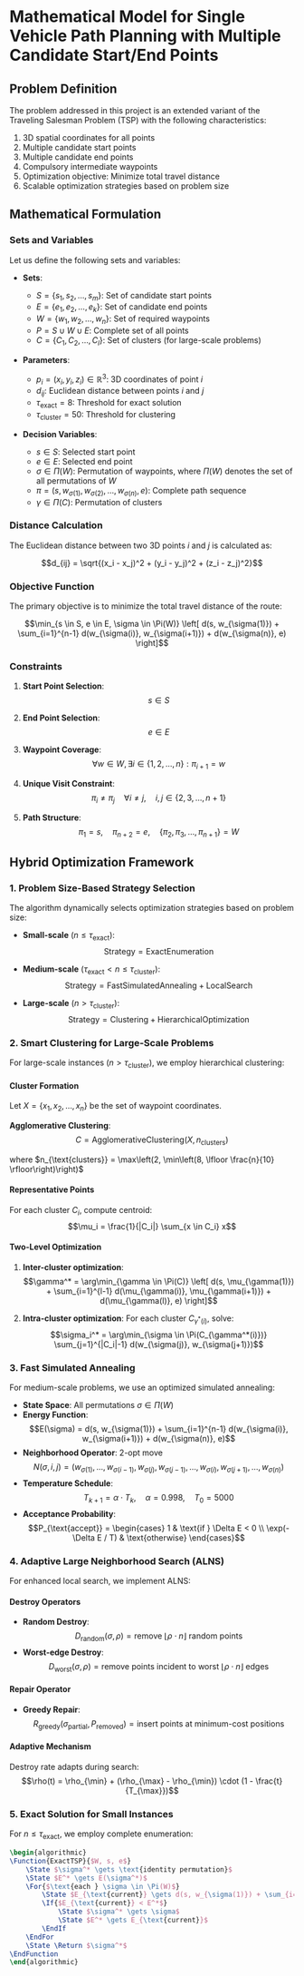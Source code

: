 # Mathematical Model for Single Vehicle Path Planning with Multiple Candidate Start/End Points

## Problem Definition

The problem addressed in this project is an extended variant of the Traveling Salesman Problem (TSP) with the following characteristics:

1. 3D spatial coordinates for all points
2. Multiple candidate start points
3. Multiple candidate end points  
4. Compulsory intermediate waypoints
5. Optimization objective: Minimize total travel distance
6. Scalable optimization strategies based on problem size

## Mathematical Formulation

### Sets and Variables

Let us define the following sets and variables:

- **Sets**:
  - $S = \{s_1, s_2, \ldots, s_m\}$: Set of candidate start points
  - $E = \{e_1, e_2, \ldots, e_k\}$: Set of candidate end points
  - $W = \{w_1, w_2, \ldots, w_n\}$: Set of required waypoints
  - $P = S \cup W \cup E$: Complete set of all points
  - $C = \{C_1, C_2, \ldots, C_l\}$: Set of clusters (for large-scale problems)

- **Parameters**:
  - $p_i = (x_i, y_i, z_i) \in \mathbb{R}^3$: 3D coordinates of point $i$
  - $d_{ij}$: Euclidean distance between points $i$ and $j$
  - $\tau_{\text{exact}} = 8$: Threshold for exact solution
  - $\tau_{\text{cluster}} = 50$: Threshold for clustering

- **Decision Variables**:
  - $s \in S$: Selected start point
  - $e \in E$: Selected end point  
  - $\sigma \in \Pi(W)$: Permutation of waypoints, where $\Pi(W)$ denotes the set of all permutations of $W$
  - $\pi = (s, w_{\sigma(1)}, w_{\sigma(2)}, \ldots, w_{\sigma(n)}, e)$: Complete path sequence
  - $\gamma \in \Pi(C)$: Permutation of clusters

### Distance Calculation

The Euclidean distance between two 3D points $i$ and $j$ is calculated as:

$$d_{ij} = \sqrt{(x_i - x_j)^2 + (y_i - y_j)^2 + (z_i - z_j)^2}$$

### Objective Function

The primary objective is to minimize the total travel distance of the route:

$$\min_{s \in S, e \in E, \sigma \in \Pi(W)} \left[ d(s, w_{\sigma(1)}) + \sum_{i=1}^{n-1} d(w_{\sigma(i)}, w_{\sigma(i+1)}) + d(w_{\sigma(n)}, e) \right]$$

### Constraints

1. **Start Point Selection**: 
   $$s \in S$$

2. **End Point Selection**:
   $$e \in E$$

3. **Waypoint Coverage**:
   $$\forall w \in W, \exists i \in \{1, 2, \ldots, n\} : \pi_{i+1} = w$$

4. **Unique Visit Constraint**:
   $$\pi_i \neq \pi_j \quad \forall i \neq j, \quad i,j \in \{2, 3, \ldots, n+1\}$$

5. **Path Structure**:
   $$\pi_1 = s, \quad \pi_{n+2} = e, \quad \{\pi_2, \pi_3, \ldots, \pi_{n+1}\} = W$$

## Hybrid Optimization Framework

### 1. Problem Size-Based Strategy Selection

The algorithm dynamically selects optimization strategies based on problem size:

- **Small-scale** ($n \leq \tau_{\text{exact}}$):
  $$\text{Strategy} = \text{ExactEnumeration}$$

- **Medium-scale** ($\tau_{\text{exact}} < n \leq \tau_{\text{cluster}}$):
  $$\text{Strategy} = \text{FastSimulatedAnnealing} + \text{LocalSearch}$$

- **Large-scale** ($n > \tau_{\text{cluster}}$):
  $$\text{Strategy} = \text{Clustering} + \text{HierarchicalOptimization}$$

### 2. Smart Clustering for Large-Scale Problems

For large-scale instances ($n > \tau_{\text{cluster}}$), we employ hierarchical clustering:

#### Cluster Formation
Let $X = \{x_1, x_2, \ldots, x_n\}$ be the set of waypoint coordinates.

**Agglomerative Clustering**:
$$C = \text{AgglomerativeClustering}(X, n_{\text{clusters}})$$

where $n_{\text{clusters}} = \max\left(2, \min\left(8, \lfloor \frac{n}{10} \rfloor\right)\right)$

#### Representative Points
For each cluster $C_i$, compute centroid:
$$\mu_i = \frac{1}{|C_i|} \sum_{x \in C_i} x$$

#### Two-Level Optimization
1. **Inter-cluster optimization**:
   $$\gamma^* = \arg\min_{\gamma \in \Pi(C)} \left[ d(s, \mu_{\gamma(1)}) + \sum_{i=1}^{l-1} d(\mu_{\gamma(i)}, \mu_{\gamma(i+1)}) + d(\mu_{\gamma(l)}, e) \right]$$

2. **Intra-cluster optimization**:
   For each cluster $C_{\gamma^*(i)}$, solve:
   $$\sigma_i^* = \arg\min_{\sigma \in \Pi(C_{\gamma^*(i)})} \sum_{j=1}^{|C_i|-1} d(w_{\sigma(j)}, w_{\sigma(j+1)})$$

### 3. Fast Simulated Annealing

For medium-scale problems, we use an optimized simulated annealing:

- **State Space**: All permutations $\sigma \in \Pi(W)$
- **Energy Function**: 
  $$E(\sigma) = d(s, w_{\sigma(1)}) + \sum_{i=1}^{n-1} d(w_{\sigma(i)}, w_{\sigma(i+1)}) + d(w_{\sigma(n)}, e)$$
- **Neighborhood Operator**: 2-opt move
  $$N(\sigma, i, j) = (w_{\sigma(1)}, \ldots, w_{\sigma(i-1)}, w_{\sigma(j)}, w_{\sigma(j-1)}, \ldots, w_{\sigma(i)}, w_{\sigma(j+1)}, \ldots, w_{\sigma(n)})$$
- **Temperature Schedule**: 
  $$T_{k+1} = \alpha \cdot T_k, \quad \alpha = 0.998, \quad T_0 = 5000$$
- **Acceptance Probability**:
  $$P_{\text{accept}} = \begin{cases} 
  1 & \text{if } \Delta E < 0 \\
  \exp(-\Delta E / T) & \text{otherwise}
  \end{cases}$$

### 4. Adaptive Large Neighborhood Search (ALNS)

For enhanced local search, we implement ALNS:

#### Destroy Operators
- **Random Destroy**:
  $$D_{\text{random}}(\sigma, \rho) = \text{remove } \lfloor \rho \cdot n \rfloor \text{ random points}$$
- **Worst-edge Destroy**:
  $$D_{\text{worst}}(\sigma, \rho) = \text{remove points incident to worst } \lfloor \rho \cdot n \rfloor \text{ edges}$$

#### Repair Operator
- **Greedy Repair**:
  $$R_{\text{greedy}}(\sigma_{\text{partial}}, P_{\text{removed}}) = \text{insert points at minimum-cost positions}$$

#### Adaptive Mechanism
Destroy rate adapts during search:
$$\rho(t) = \rho_{\min} + (\rho_{\max} - \rho_{\min}) \cdot (1 - \frac{t}{T_{\max}})$$

### 5. Exact Solution for Small Instances

For $n \leq \tau_{\text{exact}}$, we employ complete enumeration:

```latex
\begin{algorithmic}
\Function{ExactTSP}{$W, s, e$}
    \State $\sigma^* \gets \text{identity permutation}$
    \State $E^* \gets E(\sigma^*)$
    \For{$\text{each } \sigma \in \Pi(W)$}
        \State $E_{\text{current}} \gets d(s, w_{\sigma(1)}) + \sum_{i=1}^{n-1} d(w_{\sigma(i)}, w_{\sigma(i+1)}) + d(w_{\sigma(n)}, e)$
        \If{$E_{\text{current}} < E^*$}
            \State $\sigma^* \gets \sigma$
            \State $E^* \gets E_{\text{current}}$
        \EndIf
    \EndFor
    \State \Return $\sigma^*$
\EndFunction
\end{algorithmic}